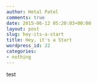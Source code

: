 ```yaml
---
author: Hetal Patel
comments: true
date: 2015-06-12 05:20:03+00:00
layout: post
slug: hey-its-a-start
title: Hey, it's a Start
wordpress_id: 22
categories:
- nothing
---
```

test
